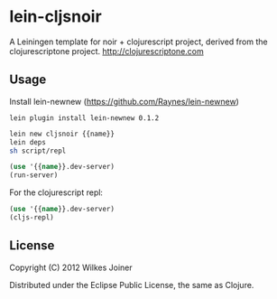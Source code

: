 # lein-cljsnoir

A Leiningen template for noir + clojurescript project, derived from the clojurescriptone project.
http://clojurescriptone.com

## Usage
Install lein-newnew (https://github.com/Raynes/lein-newnew)

```lein plugin install lein-newnew 0.1.2```

```bash
lein new cljsnoir {{name}}
lein deps
sh script/repl
```

```clojure
(use '{{name}}.dev-server)
(run-server)
```

For the clojurescript repl:

```clojure
(use '{{name}}.dev-server)
(cljs-repl)
```

## License

Copyright (C) 2012 Wilkes Joiner

Distributed under the Eclipse Public License, the same as Clojure.
